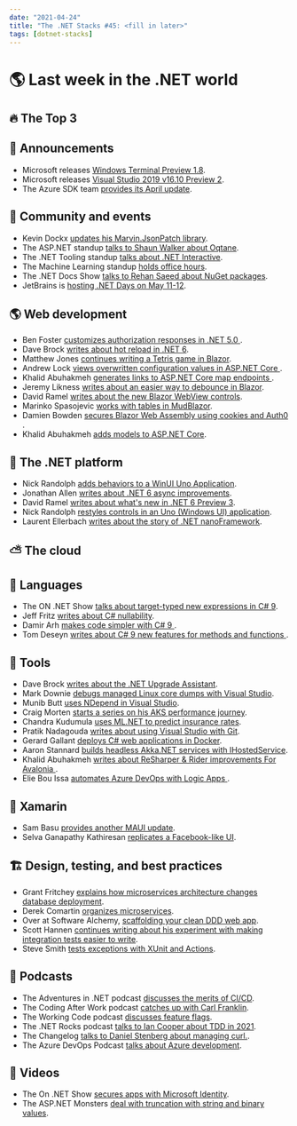 ```yaml
---
date: "2021-04-24"
title: "The .NET Stacks #45: <fill in later>"
tags: [dotnet-stacks]
---
```


# 🌎 Last week in the .NET world

## 🔥 The Top 3

## 📢 Announcements

- Microsoft releases [Windows Terminal Preview 1.8](https://devblogs.microsoft.com/commandline/windows-terminal-preview-1-8-release).
- Microsoft releases [Visual Studio 2019 v16.10 Preview 2](https://devblogs.microsoft.com/visualstudio/visual-studio-2019-v16-10-preview-2/?WT.mc_id=DOP-MVP-4025064).
- The Azure SDK team [provides its April update](https://devblogs.microsoft.com/azure-sdk/april-release-2021).

## 📅 Community and events

- Kevin Dockx [updates his Marvin.JsonPatch library](https://www.kevindockx.com/new-release-marvin-jsonpatch-2-2/).
- The ASP.NET standup [talks to Shaun Walker about Oqtane](https://www.youtube.com/watch?v=livNmRqDnMI).
- The .NET Tooling standup [talks about .NET Interactive](https://www.youtube.com/watch?v=3hQB_ElxJXU).
- The Machine Learning standup [holds office hours](https://www.youtube.com/watch?v=o-WQyQc-rJ0).
- The .NET Docs Show [talks to Rehan Saeed about NuGet packages](https://www.youtube.com/watch?v=A93Fn_qMLX4).
- JetBrains is [hosting .NET Days on May 11-12](https://blog.jetbrains.com/dotnet/2021/04/14/dotnet-days-online-2021/).

## 🌎 Web development

- Ben Foster [customizes authorization responses in .NET 5.0
](https://benfoster.io/blog/customize-authorization-response-aspnet-core/).
- Dave Brock [writes about hot reload in .NET 6](https://www.telerik.com/blogs/instant-feedback-is-here-introducing-hot-reload-in-dotnet-6).
- Matthew Jones [continues writing a Tetris game in Blazor](https://exceptionnotfound.net/tetris-in-blazor-part-4-displaying-the-grid-and-a-falling-tetromino/).
- Andrew Lock [views overwritten configuration values in ASP.NET Core
](https://andrewlock.net/viewing-overriden-configuration-values-in-aspnetcore/).
- Khalid Abuhakmeh [generates links to ASP.NET Core map endpoints
](https://khalidabuhakmeh.com/generate-links-to-aspnet-core-map-endpoints).
- Jeremy Likness [writes about an easier way to debounce in Blazor](https://blog.jeremylikness.com/blog/an-easier-blazor-debounce/).
- David Ramel [writes about the new Blazor WebView controls](https://visualstudiomagazine.com/articles/2021/04/09/blazorwebview.aspx).
- Marinko Spasojevic [works with tables in MudBlazor](https://code-maze.com/blazor-material-table-paging-searching-sorting/).
- Damien Bowden [secures Blazor Web Assembly using cookies and Auth0
](https://damienbod.com/2021/04/12/securing-blazor-web-assembly-using-cookies-and-auth0/).
- Khalid Abuhakmeh [adds models to ASP.NET Core](https://khalidabuhakmeh.com/how-to-add-models-to-aspnet-core).

## 🥅 The .NET platform

- Nick Randolph [adds behaviors to a WinUI Uno Application](https://nicksnettravels.builttoroam.com/winui-uno-behaviors/).
- Jonathan Allen [writes about .NET 6 async improvements](https://www.infoq.com/news/2021/04/Net6-Async/).
- David Ramel [writes about what's new in .NET 6 Preview 3](https://visualstudiomagazine.com/articles/2021/04/12/maui-desktop.aspx).
- Nick Randolph [restyles controls in an Uno (Windows UI) application](https://nicksnettravels.builttoroam.com/restyling-winui-controls/).
- Laurent Ellerbach [writes about the story of .NET nanoFramework](https://devblogs.microsoft.com/dotnet/show-dotnet-build-your-own-unit-test-platform-the-true-story-of-net-nanoframework).

## ⛅ The cloud


## 📔 Languages

- The ON .NET Show [talks about target-typed new expressions in C# 9](https://channel9.msdn.com/Shows/On-NET/C-Language-Highlights-Target-Typed-new-expressions).
- Jeff Fritz [writes about C# nullability](https://dev.to/dotnet/my-favorite-c-features-part-3-nullability-2mcg).
- Damir Arh [makes code simpler with C# 9 ](https://www.dotnetcurry.com/csharp/simpler-code-with-csharp-9).
- Tom Deseyn [writes about C# 9 new features for methods and functions
](https://developers.redhat.com/blog/2021/04/13/c-9-new-features-for-methods-and-functions/).

## 🔧 Tools

- Dave Brock [writes about the .NET Upgrade Assistant](https://www.telerik.com/blogs/meet-dotnet-upgrade-assistant-your-dotnet-5-moving-company).
- Mark Downie [debugs managed Linux core dumps with Visual Studio](https://www.poppastring.com/blog/debug-managed-linux-core-dumps-with-visual-studio).
- Munib Butt [uses NDepend in Visual Studio](https://www.c-sharpcorner.com/article/an-introduction-to-using-ndepend-in-visual-studio/).
- Craig Morten [starts a series on his AKS performance journey](https://medium.com/asos-techblog/an-aks-performance-journey-part-1-sizing-everything-up-ee6d2346ea99).
- Chandra Kudumula [uses ML.NET to predict insurance rates](https://www.red-gate.com/simple-talk/cloud/data-science/insurance-price-prediction-using-machine-learning-ml-net/).
- Pratik Nadagouda [writes about using Visual Studio with Git](https://devblogs.microsoft.com/visualstudio/enhanced-productivity-with-git-in-visual-studio).
- Gerard Gallant [deploys C# web applications in Docker](https://platform.uno/blog/deploying-c-web-applications-with-docker/).
- Aaron Stannard [builds headless Akka.NET services with IHostedService](https://petabridge.com/blog/akkadotnet-ihostedservice/).
- Khalid Abuhakmeh [writes about ReSharper & Rider improvements For Avalonia
](https://blog.jetbrains.com/dotnet/2021/04/12/improvements-for-resharper-rider-avalonia/).
- Elie Bou Issa [automates Azure DevOps with Logic Apps
](https://www.red-gate.com/simple-talk/sysadmin/devops/automating-azure-devops-logic-apps/).

## 📱 Xamarin

- Sam Basu [provides another MAUI update](https://www.telerik.com/blogs/sands-of-maui-issue-4).
- Selva Ganapathy Kathiresan [replicates a Facebook-like UI](https://www.syncfusion.com/blogs/post/replicating-a-facebook-like-ui-in-xamarin.aspx).

## 🏗 Design, testing, and best practices

- Grant Fritchey [explains how microservices architecture changes database deployment](https://www.red-gate.com/blog/how-does-microservices-architecture-change-database-deployment).
- Derek Comartin [organizes microservices](https://codeopinion.com/organizing-commands-events-handlers-in-microservices/).
- Over at Software Alchemy, [scaffolding your clean DDD web app](https://blog.jacobsdata.com/2021/04/11/scaffold-your-clean-ddd-web-application-part-6-domain-driven-design-workflow-patterns).
- Scott Hannen [continues writing about his experiment with making integration tests easier to write](https://scotthannen.org/blog/2021/04/12/integration-test-experiment-2.html).
- Steve Smith [tests exceptions with XUnit and Actions](https://ardalis.com/testing-exceptions-with-xunit-and-actions/).

## 🎤 Podcasts

- The Adventures in .NET podcast [discusses the merits of CI/CD](https://devchat.tv/adventures-in-dotnet/net-064-to-ci-cd-or-not-to-ci-cd/).
- The Coding After Work podcast [catches up with Carl Franklin](http://codingafterwork.com/2021/04/14/episode-58-blazor-podcasting-and-music-with-carl-franklin/).
- The Working Code podcast [discusses feature flags](https://www.bennadel.com/blog/4027-working-code-podcast-episode-018-feature-flags.htm).
- The .NET Rocks podcast [talks to Ian Cooper about TDD in 2021](https://www.dotnetrocks.com/default.aspx?ShowNum=1735).
- The Changelog [talks to Daniel Stenberg about managing curl.](https://www.changelog.com/podcast/436).
- The Azure DevOps Podcast [talks about Azure development](http://azuredevopspodcast.clear-measure.com/paul-yuknewicz-on-azure-development-episode-136).

## 🎥 Videos

- The On .NET Show [secures apps with Microsoft Identity](https://www.youtube.com/watch?v=P25SIYLsH-g).
- The ASP.NET Monsters [deal with truncation with string and binary values](https://www.youtube.com/watch?v=emp1PVEt1X8).

